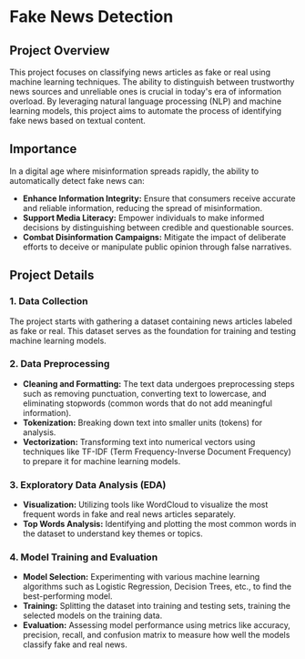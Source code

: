 # Fake News Detection

## Project Overview

This project focuses on classifying news articles as fake or real using machine learning techniques. The ability to distinguish between trustworthy news sources and unreliable ones is crucial in today's era of information overload. By leveraging natural language processing (NLP) and machine learning models, this project aims to automate the process of identifying fake news based on textual content.

## Importance

In a digital age where misinformation spreads rapidly, the ability to automatically detect fake news can:

- **Enhance Information Integrity:** Ensure that consumers receive accurate and reliable information, reducing the spread of misinformation.
- **Support Media Literacy:** Empower individuals to make informed decisions by distinguishing between credible and questionable sources.
- **Combat Disinformation Campaigns:** Mitigate the impact of deliberate efforts to deceive or manipulate public opinion through false narratives.

## Project Details

### 1. Data Collection

The project starts with gathering a dataset containing news articles labeled as fake or real. This dataset serves as the foundation for training and testing machine learning models.

### 2. Data Preprocessing

- **Cleaning and Formatting:** The text data undergoes preprocessing steps such as removing punctuation, converting text to lowercase, and eliminating stopwords (common words that do not add meaningful information).
- **Tokenization:** Breaking down text into smaller units (tokens) for analysis.
- **Vectorization:** Transforming text into numerical vectors using techniques like TF-IDF (Term Frequency-Inverse Document Frequency) to prepare it for machine learning models.

### 3. Exploratory Data Analysis (EDA)

- **Visualization:** Utilizing tools like WordCloud to visualize the most frequent words in fake and real news articles separately.
- **Top Words Analysis:** Identifying and plotting the most common words in the dataset to understand key themes or topics.

### 4. Model Training and Evaluation

- **Model Selection:** Experimenting with various machine learning algorithms such as Logistic Regression, Decision Trees, etc., to find the best-performing model.
- **Training:** Splitting the dataset into training and testing sets, training the selected models on the training data.
- **Evaluation:** Assessing model performance using metrics like accuracy, precision, recall, and confusion matrix to measure how well the models classify fake and real news.

